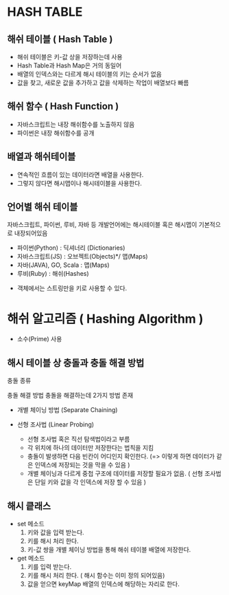 # HASH TABLE

## 해쉬 테이블 ( Hash Table )
- 해쉬 테이블은 키-값 상을 저장하는데 사용
- Hash Table과 Hash Map은 거의 동일어
- 배열의 인덱스와는 다르게 해시 테이블의 키는 순서가 없음
- 값을 찾고, 새로운 값을 추가하고 값을 삭제하는 작업이 배열보다 빠름

## 해쉬 함수 ( Hash Function )
- 자바스크립트는 내장 해쉬함수를 노출하지 않음
- 파이썬은 내장 해쉬함수를 공개

## 배열과 해쉬테이블
- 연속적인 흐름이 있는 데이터라면 배열을 사용한다.
- 그렇지 않다면 해시맵이나 해시테이블을 사용한다.

## 언어별 해쉬 테이블
자바스크립트, 파이썬, 루비, 자바 등 개발언어에는 해시테이블 혹은 해시맵이 기본적으로 내장되어있음
- 파이썬(Python) : 딕셔너리 (Dictionaries)
- 자바스크립트(JS) : 오브젝트(Objects)*/ 맵(Maps)
- 자바(JAVA), GO, Scala : 맵(Maps)
- 루비(Ruby) : 해쉬(Hashes)

* 객체에서는 스트링만을 키로 사용할 수 있다.

# 해쉬 알고리즘 ( Hashing Algorithm )
- 소수(Prime) 사용

## 해시 테이블 상 충돌과 충돌 해결 방법
충돌 종류

충돌 해결 방법
충돌을 해결하는데 2가지 방법 존재
- 개별 체이닝 방법 (Separate Chaining)

- 선형 조사법 (Linear Probing)
    - 선형 조사법 혹은 직선 탐색법이라고 부름
    - 각 위치에 하나의 데이터만 저장한다는 법칙을 지킴
    - 충돌이 발생하면 다음 빈칸이 어디인지 확인한다. (=> 이렇게 하면 데이터가 같은 인덱스에 저장되는 것을 막을 수 있음 )
    - 개별 체이닝과 다르게 중첩 구조에 데이터를 저장할 필요가 없음. ( 선형 조사법은 단일 키와 값을 각 인덱스에 저장 할 수 있음 )


## 해시 킅래스
- set 메소드
    1. 키와 값을 입력 받는다.
    2. 키를 해시 처리 한다.
    3. 키-값 쌍을 개별 체이닝 방법을 통해 해쉬 테이블 배열에 저장한다.
- get 메소드
    1. 키를 입력 받는다.
    2. 키를 해시 처리 한다. ( 해시 함수는 이미 정의 되어있음)
    3. 값을 얻으면 keyMap 배열의 인덱스에 해당하는 자리로 한다.